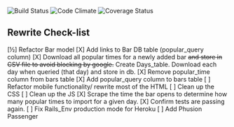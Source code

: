 ![Build Status](https://codeship.com/projects/739c27a0-9d30-0133-8551-4a8fb09a0dfa/status?branch=master)
![Code Climate](https://codeclimate.com/github/tobara/barhopper.png)
![Coverage Status](https://coveralls.io/repos/tobara/barhopper/badge.png)

## Rewrite Check-list
[½] Refactor Bar model
[X] Add links to Bar DB table (popular_query column)
[X] Download all popular times for a newly added bar ~~and store in CSV file to avoid blocking by
    google.~~ Create Days_table.  Download each day when queried (that day) and store in db.
[X] Remove popular_time column from bars table
[X] Add popular_query column to bars table
[ ] Refactor mobile functionality/ rewrite most of the HTML
[ ] Clean up the CSS
[ ] Clean up the JS
[X] Scrape the time the bar opens to determine how many popular times to import for a given day.
[X] Confirm tests are passing again.
[ ] Fix Rails_Env production mode for Heroku
[ ] Add Phusion Passenger

